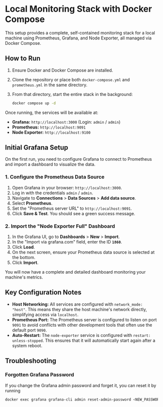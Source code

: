 # Local Monitoring Stack with Docker Compose

This setup provides a complete, self-contained monitoring stack for a local machine
using Prometheus, Grafana, and Node Exporter, all managed via Docker Compose.


## How to Run

1.  Ensure Docker and Docker Compose are installed.
2.  Clone the repository or place both `docker-compose.yml` and `prometheus.yml` in the same directory.
3.  From that directory, start the entire stack in the background:
   
      ```bash
      docker compose up -d
      ```

Once running, the services will be available at:

- **Grafana:** `http://localhost:3000` (Login: `admin` / `admin`)
- **Prometheus:** `http://localhost:9091`
- **Node Exporter:** `http://localhost:9100`


## Initial Grafana Setup

On the first run, you need to configure Grafana to connect to Prometheus and import a dashboard to visualize the data.

### 1. Configure the Prometheus Data Source

1.  Open Grafana in your browser: `http://localhost:3000`.
2.  Log in with the credentials `admin` / `admin`.
3.  Navigate to **Connections** > **Data Sources** > **Add data source**.
4.  Select **Prometheus**.
5.  Set the "Prometheus server URL" to `http://localhost:9091`.
6.  Click **Save & Test**. You should see a green success message.

### 2. Import the "Node Exporter Full" Dashboard

1.  In the Grafana UI, go to **Dashboards** > **New** > **Import**.
2.  In the "Import via grafana.com" field, enter the ID **`1860`**.
3.  Click **Load**.
4.  On the next screen, ensure your Prometheus data source is selected at the bottom.
5.  Click **Import**.

You will now have a complete and detailed dashboard monitoring your machine's metrics.

## Key Configuration Notes

* **Host Networking:** All services are configured with `network_mode: "host"`. This means they share the host machine's network directly, simplifying access via `localhost`.
* **Prometheus Port:** The Prometheus server is configured to listen on port `9091` to avoid conflicts with other development tools that often use the default port `9090`.
* **Auto-Restart:** The `node-exporter` service is configured with `restart: unless-stopped`. This ensures that it will automatically start again after a system reboot.


## Troubleshooting

### Forgotten Grafana Password

If you change the Grafana admin password and forget it, you can reset it by running

```bash
docker exec grafana grafana-cli admin reset-admin-password <NEW_PASSWORD>
```
